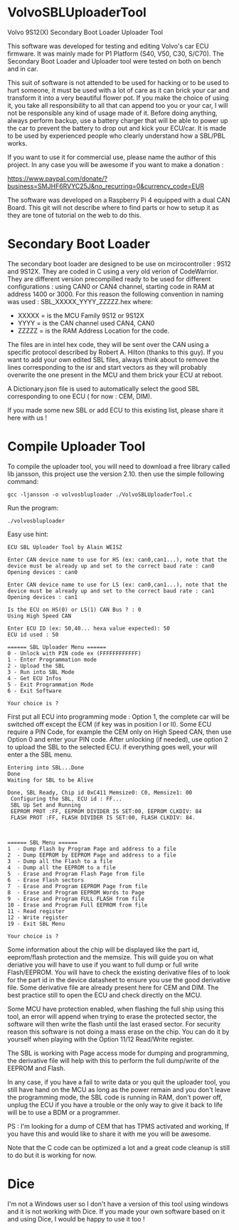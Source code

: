 # VolvoSBLUploaderTool
Volvo 9S12(X) Secondary Boot Loader Uploader Tool

This software was developed for testing and editing Volvo's car ECU firmware. It was mainly made for P1 Platform (S40, V50, C30, S/C70).
The Secondary Boot Loader and Uploader tool were tested on both on bench and in car.

This suit of software is not attended to be used for hacking or to be used to hurt someone, it must be used with a lot of care as it can brick your car and transform it into a very beautiful flower pot.
If you make the choice of using it, you take all responsibility to all that can append too you or your car, I will not be responsible any kind of usage made of it. Before doing anything, always perform backup, use a battery charger that will be able to power up the car to prevent the battery to drop out and kick your ECU/car.
It is made to be used by experienced people who clearly understand how a SBL/PBL works. 

If you want to use it for commercial use, please name the author of this project. In any case you will be awesome if you want to make a donation :

https://www.paypal.com/donate/?business=SMJHF6RVYC25J&no_recurring=0&currency_code=EUR

The software was developed on a Raspberry Pi 4 equipped with a dual CAN Board.
This git will not describe where to find parts or how to setup it as they are tone of tutorial on the web to do this.

# Secondary Boot Loader

The secondary boot loader are designed to be use on mcirocontroller : 9S12 and 9S12X. They are coded in C using a very old verion of CodeWarrior.
They are different version precompilled ready to be used for different configurations : using CAN0 or CAN4 channel, starting code in RAM at address 1400 or 3000.
For this reason the following convention in naming was used : SBL_XXXXX_YYYY_ZZZZZ.hex where:
* XXXXX = is the MCU Family 9S12 or 9S12X
* YYYY  = is the CAN channel used CAN4, CAN0
* ZZZZZ = is the RAM Address Location for the code.

The files are in intel hex code, they will be sent over the CAN using a specific protocol described by Robert A. Hilton (thanks to this guy).
If you want to add your own edited SBL files, always think about to remove the lines corresponding to the isr and start vectors as they will probably overwrite the one present in the MCU and them brick your ECU at reboot.

A Dictionary.json file is used to automatically select the good SBL corresponding to one ECU ( for now : CEM, DIM).

If you made some new SBL or add ECU to this existing list, please share it here with us !

# Compile Uploader Tool

To compile the uploader tool, you will need to download a free library called lib jansson, this project use the version 2.10.
then use the simple following command:

```
gcc -ljansson -o volvosbluploader ./VolvoSBLUploaderTool.c
```

Run the program:

```
./volvosbluploader
```

Easy use hint:
```
ECU SBL Uploader Tool by Alain WEISZ

Enter CAN device name to use for HS (ex: can0,can1...), note that the device must be already up and set to the correct baud rate : can0
Opening devices : can0

Enter CAN device name to use for LS (ex: can0,can1...), note that the device must be already up and set to the correct baud rate : can1
Opening devices : can1

Is the ECU on HS(0) or LS(1) CAN Bus ? : 0
Using High Speed CAN

Enter ECU ID (ex: 50,40... hexa value expected): 50
ECU id used : 50

====== SBL Uploader Menu ======
0 - Unlock with PIN code ex (FFFFFFFFFFFF)
1 - Enter Programmation mode
2 - Upload the SBL
3 - Run into SBL Mode
4 - Get ECU Infos
5 - Exit Programmation Mode
6 - Exit Software

Your choice is ? 

```

First put all ECU into programming mode : Option 1, the complete car will be switched off except the ECM (if key was in position I or II).
Some ECU require a PIN Code, for example the CEM only on High Speed CAN, then use Option 0 and enter your PIN code.
After unlocking (if needed), use option 2 to upload the SBL to the selected ECU.
if everything goes well, your will enter a the SBL menu.

```
Entering into SBL...Done
Done
Waiting for SBL to be Alive 

Done, SBL Ready, Chip id 0xC411 Memsize0: C0, Memsize1: 00
 Configuring the SBL, ECU id : FF...
 SBL Up Set and Running
 EEPROM PROT :FF, EEPROM DIVIDER IS SET:00, EEPROM CLKDIV: 84
 FLASH PROT :FF, FLASH DIVIDER IS SET:00, FLASH CLKDIV: 84.



====== SBL Menu ======
1  - Dump Flash by Program Page and address to a file
2  - Dump EEPROM by EEPROM Page and address to a file
3  - Dump all the Flash to a file
4  - Dump all the EEPROM to a file
5  - Erase and Program Flash Page from file
6  - Erase Flash sectors
7  - Erase and Program EEPROM Page from file
8  - Erase and Program EEPROM Words to Page
9  - Erase and Program FULL FLASH from file
10 - Erase and Program Full EEPROM from file
11 - Read register
12 - Write register
19 - Exit SBL Menu

Your choice is ? 

```

Some information about the chip will be displayed like the part id, eeprom/flash protection and the memsize. This will guide you on what deriative you will have to use if you want to full dump or full write Flash/EEPROM.
You will have to check the existing derivative files of to look for the part id in the device datasheet to ensure you use the good derivative file.
Some derivative file are already present here for CEM and DIM.
The best practice still to open the ECU and check directly on the MCU.

Some MCU have protection enabled, when flashing the full ship using this tool, an error will append when trying to erase the protected sector, the software will then write the flash until the last erased sector.
For security reason this software is not doing a mass erase on the chip. You can do it by yourself when playing with the Option 11/12 Read/Write register.

The SBL is working with Page access mode for dumping and programming, the derivative file will help with this to perform the full dump/write of the EEPROM and Flash.

In any case, if you have a fail to write data or you quit the uploader tool, you still have hand on the MCU as long as the power remain and you don't leave the programming mode, the SBL code is running in RAM, don't power off, unplug the ECU if you have a trouble or the only way to give it back to life will be to use a BDM or a programmer.

PS : I'm looking for a dump of CEM that has TPMS activated and working, If you have this and would like to share it with me you will be awesome.

Note that the C code can be optimized a lot and a great code cleanup is still to do but it is working for now.

# Dice
I'm not a Windows user so I don't have a version of this tool using windows and it is not working with Dice. If you made your own software based on it and using Dice, I would be happy to use it too !
